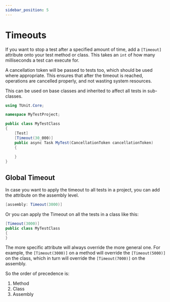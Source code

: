```yaml
---
sidebar_position: 5
---
```


# Timeouts

If you want to stop a test after a specified amount of time, add a `[Timeout]` attribute onto your test method or class. This takes an `int` of how many milliseconds a test can execute for.

A cancellation token will be passed to tests too, which should be used where appropriate. This ensures that after the timeout is reached, operations are cancelled properly, and not wasting system resources.

This can be used on base classes and inherited to affect all tests in sub-classes.

```csharp
using TUnit.Core;

namespace MyTestProject;

public class MyTestClass
{
    [Test]
    [Timeout(30_000)]
    public async Task MyTest(CancellationToken cancellationToken)
    {
        
    }
}
```

## Global Timeout

In case you want to apply the timeout to all tests in a project, you can add the attribute on the assembly level.

```csharp
[assembly: Timeout(3000)]
```

Or you can apply the Timeout on all the tests in a class like this:

```csharp
[Timeout(3000)]
public class MyTestClass
{
}
```

The more specific attribute will always override the more general one.
For example, the `[Timeout(3000)]` on a method will override the `[Timeout(5000)]` on the class,
which in turn will override the `[Timeout(7000)]` on the assembly.

So the order of precedence is:
1. Method
1. Class
1. Assembly
